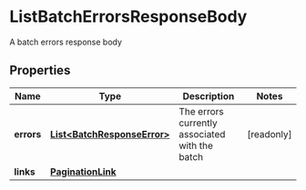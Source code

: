 

# ListBatchErrorsResponseBody

A batch errors response body

## Properties

| Name | Type | Description | Notes |
|------------ | ------------- | ------------- | -------------|
|**errors** | [**List&lt;BatchResponseError&gt;**](BatchResponseError.md) | The errors currently associated with the batch |  [readonly] |
|**links** | [**PaginationLink**](PaginationLink.md) |  |  |



